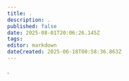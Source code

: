 ```yaml
---
title: .
description: .
published: false
date: 2025-08-01T20:06:26.145Z
tags: 
editor: markdown
dateCreated: 2025-06-18T00:58:36.863Z
---
```


.